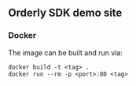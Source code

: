 ## Orderly SDK demo site

### Docker

The image can be built and run via:

```shell
docker build -t <tag> .
docker run --rm -p <port>:80 <tag>
```
